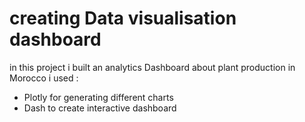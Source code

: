 # creating Data visualisation dashboard 
in this project i built an analytics Dashboard about plant production in Morocco 
i used : 
- Plotly for generating different charts 
- Dash to create interactive dashboard
